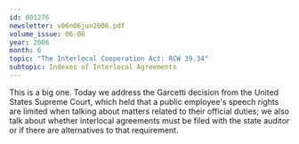 ```yaml
---
id: 001276
newsletter: v06n06jun2006.pdf
volume_issue: 06-06
year: 2006
month: 6
topic: "The Interlocal Cooperation Act: RCW 39.34"
subtopic: Indexes of Interlocal Agreements
---
```


This is a big one. Today we address the Garcetti decision from the United States Supreme Court, which held that a public employee's speech rights are limited when talking about matters related to their official duties; we also talk about whether interlocal agreements must be filed with the state auditor or if there are alternatives to that requirement.